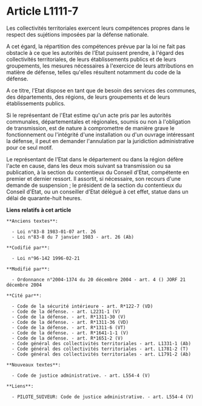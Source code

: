 # Article L1111-7

Les collectivités territoriales exercent leurs compétences propres dans le respect des sujétions imposées par la défense
nationale.

A cet égard, la répartition des compétences prévue par la loi ne fait pas obstacle à ce que les autorités de l'Etat puissent
prendre, à l'égard des collectivités territoriales, de leurs établissements publics et de leurs groupements, les mesures
nécessaires à l'exercice de leurs attributions en matière de défense, telles qu'elles résultent notamment du code de la
défense.

A ce titre, l'Etat dispose en tant que de besoin des services des communes, des départements, des régions, de leurs
groupements et de leurs établissements publics.

Si le représentant de l'Etat estime qu'un acte pris par les autorités communales, départementales et régionales, soumis ou
non à l'obligation de transmission, est de nature à compromettre de manière grave le fonctionnement ou l'intégrité d'une
installation ou d'un ouvrage intéressant la défense, il peut en demander l'annulation par la juridiction administrative pour
ce seul motif.

Le représentant de l'Etat dans le département ou dans la région défère l'acte en cause, dans les deux mois suivant sa
transmission ou sa publication, à la section du contentieux du Conseil d'Etat, compétente en premier et dernier ressort. Il
assortit, si nécessaire, son recours d'une demande de suspension ; le président de la section du contentieux du Conseil
d'Etat, ou un conseiller d'Etat délégué à cet effet, statue dans un délai de quarante-huit heures.

**Liens relatifs à cet article**

	**Anciens textes**:

	  - Loi n°83-8 1983-01-07 art. 26
	  - Loi n°83-8 du 7 janvier 1983 - art. 26 (Ab)

	**Codifié par**:

	  - Loi n°96-142 1996-02-21

	**Modifié par**:

	  - Ordonnance n°2004-1374 du 20 décembre 2004 - art. 4 () JORF 21 décembre 2004

	**Cité par**:

	  - Code de la sécurité intérieure - art. R*122-7 (VD)
	  - Code de la défense. - art. L2231-1 (V)
	  - Code de la défense. - art. R*1311-30 (V)
	  - Code de la défense. - art. R*1311-36 (VD)
	  - Code de la défense. - art. R*1311-6 (VT)
	  - Code de la défense. - art. R*1641-1-1 (V)
	  - Code de la défense. - art. R*1651-2 (V)
	  - Code général des collectivités territoriales - art. L1331-1 (Ab)
	  - Code général des collectivités territoriales - art. L1781-2 (T)
	  - Code général des collectivités territoriales - art. L1791-2 (Ab)

	**Nouveaux textes**:

	  - Code de justice administrative. - art. L554-4 (V)

	**Liens**:

	  - PILOTE_SUIVEUR: Code de justice administrative. - art. L554-4 (V)
